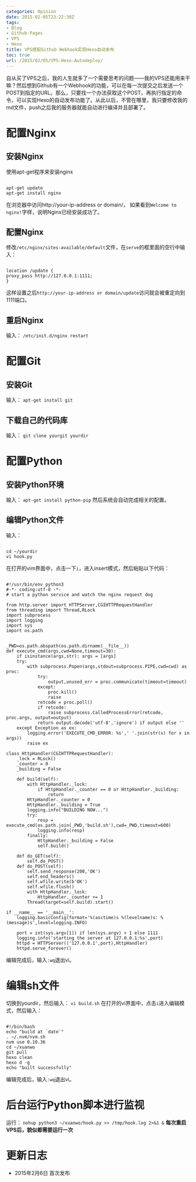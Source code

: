 ```yaml
---
categories: Opinion
date: 2015-02-05T23:22:30Z
tags:
- Blog
- Github-Pages
- VPS
- Hexo
title: VPS搭配Github Webhook实现Hexo自动发布
toc: true
url: /2015/02/05/VPS-Hexo-Autodeploy/
---
```


自从买了VPS之后，我的人生就多了一个需要思考的问题——我的VPS还能用来干嘛？然后想到Github有一个Webhook的功能，可以在每一次提交之后发送一个POST到指定的URL。那么，只要找一个办法获取这个POST，再执行指定的命令，可以实现Hexo的自动发布功能了。从此以后，不管在哪里，我只要修改我的md文件，push之后我的服务器就能自动进行编译并且部署了。

<!--more-->

# 配置Nginx

## 安装Nginx

使用apt-get程序来安装nginx

```

apt-get update
apt-get install nginx

```

在浏览器中访问http://your-ip-address or domain/， 如果看到`Welcome to nginx!`字样，说明Nginx已经安装成功了。

## 配置Nginx

修改`/etc/nginx/sites-available/default`文件，在`serve`的框里面的空行中输入：

```

location /update {
proxy_pass http://127.0.0.1:1111;
}

```

这样设置之后`http://your-ip-address or domain/update`访问就会被重定向到1111端口。

## 重启Nginx

输入：
`/etc/init.d/nginx restart`

# 配置Git

## 安装Git

输入：
`apt-get install git`

## 下载自己的代码库

输入：
`git clone yourgit yourdir`

# 配置Python

## 安装Python环境

输入：
`apt-get install python-pip`
然后系统会自动完成相关的配置。

## 编辑Python文件

输入：

```

cd ~/yourdir
vi hook.py

```

在打开的vim界面中，点击一下`i`，进入insert模式，然后粘贴以下代码：

```

#!/usr/bin/env python3
#-*- coding:utf-8 -*-
# start a python service and watch the nginx request dog

from http.server import HTTPServer,CGIHTTPRequestHandler
from threading import Thread,RLock
import subprocess
import logging
import sys
import os.path


_PWD=os.path.abspath(os.path.dirname(__file__))
def execute_cmd(args,cwd=None,timeout=30):
    if isinstance(args,str): args = [args]
    try:
        with subprocess.Popen(args,stdout=subprocess.PIPE,cwd=cwd) as proc:
            try:
                output,unused_err = proc.communicate(timeout=timeout)
            except:
                proc.kill()
                raise
            retcode = proc.poll()
            if retcode:
                raise subprocess.CalledProcessError(retcode, proc.args, output=output)
            return output.decode('utf-8','ignore') if output else ''
    except Exception as ex:
        logging.error('EXECUTE_CMD_ERROR: %s',' '.join(str(x) for x in args))
        raise ex

class HttpHandler(CGIHTTPRequestHandler):
    _lock = RLock()
    _counter = 0
    _building = False

    def build(self):
        with HttpHandler._lock:
            if HttpHandler._counter == 0 or HttpHandler._building:
                return
        HttpHandler._counter = 0
        HttpHandler._building = True
        logging.info("BUILDING NOW...")
        try:
            resp = execute_cmd(os.path.join(_PWD,'build.sh'),cwd=_PWD,timeout=600)
            logging.info(resp)
        finally:
            HttpHandler._building = False
            self.build()

    def do_GET(self):
        self.do_POST()
    def do_POST(self):
        self.send_response(200,'OK')
        self.end_headers()
        self.wfile.write(b'OK')
        self.wfile.flush()
        with HttpHandler._lock:
            HttpHandler._counter += 1
        Thread(target=self.build).start()

if __name__ == '__main__':
    logging.basicConfig(format='%(asctime)s %(levelname)s: %(message)s',level=logging.INFO)

    port = int(sys.argv[1]) if len(sys.argv) > 1 else 1111
    logging.info('starting the server at 127.0.0.1:%s',port)
    httpd = HTTPServer(('127.0.0.1',port),HttpHandler)
    httpd.serve_forever()

```

编辑完成后，输入`:wq`退出vi。

# 编辑sh文件

切换到yourdir，然后输入：
`vi build.sh`
在打开的vi界面中，点击`i`进入编辑模式，然后输入：

```

#!/bin/bash
echo "build at `date`"
. ~/.nvm/nvm.sh
nvm use 0.10.36
cd ~/xuanwo
git pull
hexo clean
hexo d -g
echo "built successfully"

```

编辑完成后，输入`:wq`退出vi。

# 后台运行Python脚本进行监视

运行：
`nohup python3 ~/xuanwo/hook.py >> /tmp/hook.log 2>&1 &`
**每次重启VPS后，貌似都需要运行一次**

# 更新日志
- 2015年2月6日 首次发布
